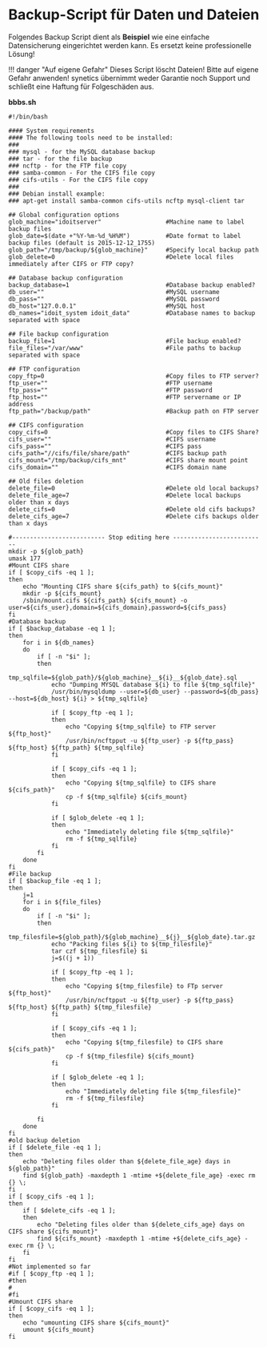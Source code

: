 # Backup-Script für Daten und Dateien

Folgendes Backup Script dient als **Beispiel** wie eine einfache Datensicherung eingerichtet werden kann. Es ersetzt keine professionelle Lösung!

!!! danger "Auf eigene Gefahr"
    Dieses Script löscht Dateien! Bitte auf eigene Gefahr anwenden! synetics übernimmt weder Garantie noch Support und schließt eine Haftung für Folgeschäden aus.

**bbbs.sh**

    #!/bin/bash
    
    #### System requirements
    #### The following tools need to be installed:
    ###
    ### mysql - for the MySQL database backup
    ### tar - for the file backup
    ### ncftp - for the FTP file copy
    ### samba-common - For the CIFS file copy
    ### cifs-utils - For the CIFS file copy
    ###
    ### Debian install example:
    ### apt-get install samba-common cifs-utils ncftp mysql-client tar
    
    ## Global configuration options
    glob_machine="idoitserver"                  #Machine name to label backup files
    glob_date=$(date +"%Y-%m-%d_%H%M")          #Date format to label backup files (default is 2015-12-12_1755)
    glob_path="/tmp/backup/${glob_machine}"     #Specify local backup path
    glob_delete=0                               #Delete local files immediately after CIFS or FTP copy?
    
    ## Database backup configuration
    backup_database=1                           #Database backup enabled?
    db_user=""                                  #MySQL username
    db_pass=""                                  #MySQL password
    db_host="127.0.0.1"                         #MySQL host
    db_names="idoit_system idoit_data"          #Database names to backup separated with space
    
    ## File backup configuration
    backup_file=1                               #File backup enabled?
    file_files="/var/www"                       #File paths to backup separated with space
    
    ## FTP configuration
    copy_ftp=0                                  #Copy files to FTP server?
    ftp_user=""                                 #FTP username
    ftp_pass=""                                 #FTP password
    ftp_host=""                                 #FTP servername or IP address
    ftp_path="/backup/path"                     #Backup path on FTP server
    
    ## CIFS configuration
    copy_cifs=0                                 #Copy files to CIFS Share?
    cifs_user=""                                #CIFS username
    cifs_pass=""                                #CIFS pass
    cifs_path="//cifs/file/share/path"          #CIFS backup path
    cifs_mount="/tmp/backup/cifs_mnt"           #CIFS share mount point
    cifs_domain=""                              #CIFS domain name
    
    ## Old files deletion
    delete_file=0                               #Delete old local backups?
    delete_file_age=7                           #Delete local backups older than x days
    delete_cifs=0                               #Delete old cifs backups?
    delete_cifs_age=7                           #Delete cifs backups older than x days
    
    #-------------------------- Stop editing here --------------------------
    mkdir -p ${glob_path}
    umask 177
    #Mount CIFS share
    if [ $copy_cifs -eq 1 ];
    then
        echo "Mounting CIFS share ${cifs_path} to ${cifs_mount}"
        mkdir -p ${cifs_mount}
        /sbin/mount.cifs ${cifs_path} ${cifs_mount} -o user=${cifs_user},domain=${cifs_domain},password=${cifs_pass}
    fi
    #Database backup
    if [ $backup_database -eq 1 ];
    then
        for i in ${db_names}
        do
            if [ -n "$i" ];
            then
                tmp_sqlfile=${glob_path}/${glob_machine}__${i}__${glob_date}.sql
                echo "Dumping MYSQL database ${i} to file ${tmp_sqlfile}"
                /usr/bin/mysqldump --user=${db_user} --password=${db_pass} --host=${db_host} ${i} > ${tmp_sqlfile}
                
                if [ $copy_ftp -eq 1 ];
                then
                    echo "Copying ${tmp_sqlfile} to FTP server ${ftp_host}"
                    /usr/bin/ncftpput -u ${ftp_user} -p ${ftp_pass} ${ftp_host} ${ftp_path} ${tmp_sqlfile}
                fi
                
                if [ $copy_cifs -eq 1 ];
                then
                    echo "Copying ${tmp_sqlfile} to CIFS share ${cifs_path}"
                    cp -f ${tmp_sqlfile} ${cifs_mount}
                fi
                
                if [ $glob_delete -eq 1 ];
                then
                    echo "Immediately deleting file ${tmp_sqlfile}"
                    rm -f ${tmp_sqlfile}
                fi
            fi
        done
    fi
    #File backup
    if [ $backup_file -eq 1 ];
    then
        j=1
        for i in ${file_files}
        do
            if [ -n "$i" ];
            then
                tmp_filesfile=${glob_path}/${glob_machine}__${j}__${glob_date}.tar.gz
                echo "Packing files ${i} to ${tmp_filesfile}"
                tar czf ${tmp_filesfile} $i
                j=$((j + 1))
                
                if [ $copy_ftp -eq 1 ];
                then
                    echo "Copying ${tmp_filesfile} to FTp server ${ftp_host}"
                    /usr/bin/ncftpput -u ${ftp_user} -p ${ftp_pass} ${ftp_host} ${ftp_path} ${tmp_filesfile}
                fi
                
                if [ $copy_cifs -eq 1 ];
                then
                    echo "Copying ${tmp_filesfile} to CIFS share ${cifs_path}"
                    cp -f ${tmp_filesfile} ${cifs_mount}
                fi
                
                if [ $glob_delete -eq 1 ];
                then
                    echo "Immediately deleting file ${tmp_filesfile}"
                    rm -f ${tmp_filesfile}
                fi
                
            fi
        done
    fi
    #old backup deletion
    if [ $delete_file -eq 1 ];
    then
        echo "Deleting files older than ${delete_file_age} days in ${glob_path}"
        find ${glob_path} -maxdepth 1 -mtime +${delete_file_age} -exec rm {} \;
    fi
    if [ $copy_cifs -eq 1 ];
    then
        if [ $delete_cifs -eq 1 ];
        then
            echo "Deleting files older than ${delete_cifs_age} days on CIFS share ${cifs_mount}"
            find ${cifs_mount} -maxdepth 1 -mtime +${delete_cifs_age} -exec rm {} \;
        fi
    fi
    #Not implemented so far
    #if [ $copy_ftp -eq 1 ];
    #then
    #
    #fi
    #Umount CIFS share
    if [ $copy_cifs -eq 1 ];
    then
        echo "umounting CIFS share ${cifs_mount}"
        umount ${cifs_mount}
    fi